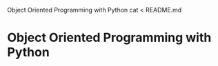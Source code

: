 Object Oriented Programming with Python
cat <<EOF> README.md
# Object Oriented Programming with Python

